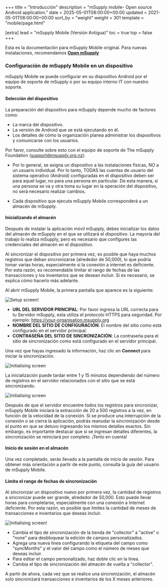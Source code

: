+++
title = "Introducción"
description = "mSupply mobile- Open source Android application."
date = 2025-05-01T08:00:00+00:00
updated = 2021-05-01T08:00:00+00:00
sort_by = "weight"
weight = 301
template = "mobile/page.html"

[extra]
lead = "mSupply Mobile (Versión Antigua)"
toc = true
top = false
+++

<div class="note">
	Esta es la documentación para mSupply Mobile original. Para nuevas instalaciones, recomendamos <a href="content/docs/introduction/introduction.es.md"><strong>Open mSupply</strong></a>
</div>


### Configuración de mSupply Mobile en un dispositivo


mSupply Mobile se puede configurar en su dispositivo Android por el equipo de soporte de mSupply o por su equipo interno IT con nuestro soporte.

#### Selección del dispositivo

La preparación del dispositivo para mSupply depende mucho de factores como:

* La marca del dispositivo.
* La versión de Android que se está ejecutando en él.
* Los detalles de cómo la organización planea administrar los dispositivos y comunicarse con los usuarios.

Por favor, consulte sobre esto con el equipo de soporte de The mSupply Foundation (support@msupply.org.nz).

<div class="note">

* Por lo general, se asigna un dispositivo a las instalaciones físicas, NO a un usuario individual. Por lo tanto, TODAS las cuentas de usuario del sistema operativo (Android) configuradas en el dispositivo deben ser para aquel lugar, no para una persona en particular. De esta manera, si una persona se va y otra toma su lugar en la operación del dispositivo, no será necesario realizar cambios.

* Cada dispositivo que ejecuta mSupply Mobile corresponderá a un almacén de mSupply.
</div>

#### Inicializando el almacén

Después de instalar la aplicación móvil mSupply, debes inicializar los datos del almacén de mSupply en el que se utilizará el dispositivo. La mayoría del trabajo lo realiza mSupply, pero es necesario que configures las credenciales del almacén en el dispositivo.

Al sincronizar el dispositivo por primera vez, es posible que haya muchos registros que deban sincronizarse (alrededor de 50,000), lo que podría tomar varias horas, especialmente si la conexión a internet es deficiente. Por esta razón, es recomendable limitar el rango de fechas de las transacciones y los inventarios que se desean incluir. Si es necesario, se explica cómo hacerlo más adelante.

Al abrir mSupply Mobile, la primera pantalla que aparece es la siguiente:

![Setup screen!](/mobile/introduction/images/first_screen.jpg)


* **URL DEL SERVIDOR PRINCIPAL**: Por favor ingresa la URL correcta para tu Servidor mSupply, esta utiliza el protocolo HTTPS para seguridad. Por ejemplo: https://your-organisation.msupply.org
* **NOMBRE DEL SITIO DE CONFIGURACIÓN**: El nombre del sitio como está configurado en el servidor principal.
* **CONTRASEÑA DEL SITIO DE SINCRONIZACIÓN**: La contraseña para el sitio de sincronización como está configurado en el servidor principal.

Una vez que hayas ingresado la información, haz clic en **Connect** para iniciar la sincronización.

![Initialising screen](/mobile/introduction/images/initialising.jpg)

La inicialización puede tardar entre 1 y 15 minutos dependiendo del número de registros en el servidor relacionados con el sitio que se está sincronizando.

![Initialising screen](/mobile/introduction/images/pulling.jpg)

Después de que el servidor encuentre todos los registros para sincronizar, mSupply Mobile iniciará la extracción de 20 a 500 registros a la vez, en función de la velocidad de la conexión. Si se produce una interrupción de la conexión o se cierra la aplicación, podrás reanudar la sincronización desde el punto en que se detuvo ingresando los mismos detalles exactos. Sin embargo, es importante destacar que si se ingresan detalles diferentes, la sincronización se reiniciará por completo. ¡Tenlo en cuenta!

#### Inicio de sesión en el almacén

Una vez completado, serás llevado a la pantalla de inicio de sesión. Para obtener más orientación a partir de este punto, consulta la guía del usuario de mSupply Mobile.
#### Limita el rango de fechas de sincronización

Al sincronizar un dispositivo nuevo por primera vez, la cantidad de registros a sincronizar puede ser grande, alrededor de 50,000. Esto puede llevar horas para completarse, especialmente con una conexión a Internet deficiente. Por esta razón, es posible que limites la cantidad de meses de transacciones e inventarios que deseas incluir.

![Initialising screen!](/mobile/introduction/images/msupply_sync_months.jpg)

* Cambia el tipo de sincronización de la tienda de "collector" a "active" o "none" para desbloquear la edición de campos personalizados.
* Agrega una nueva línea configurando la etiqueta del campo como "syncMonths" y el valor del campo como el número de meses que deseas incluir.
* Para editar el campo personalizado, haz doble clic en la línea.
* Cambia el tipo de sincronización del almacén de vuelta a "collector".

A partir de ahora, cada vez que se realice una sincronización, el almacén solo sincronizará transacciones e inventarios de los X meses anteriores.
